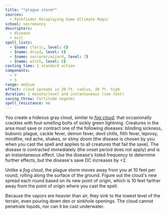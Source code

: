 ```yaml
---
title: "*plague storm*"
sources:
  - Pathfinder Roleplaying Game Ultimate Magic
school: necromancy
descriptors:
  - disease
  - evil
spell_lists:
  - {name: cleric, level: 6}
  - {name: druid, level: 6}
  - {name: sorcerer/wizard, level: 7}
  - {name: witch, level: 6}
casting_time: 1 standard action
components:
  - V
  - S
range: medium
effect: cloud spreads in 20-ft. radius, 20 ft. high
duration: 1 minute/level and instantaneous (see text)
saving_throw: Fortitude negates
spell_resistance: no
---
```


You create a hideous gray cloud, similar to [*fog cloud*](/spells/fog-cloud/), that occasionally crackles with foul-smelling bolts of sickly green lightning. Creatures in the area must save or contract one of the following diseases: blinding sickness, bubonic plague, cackle fever, demon fever, devil chills, filth fever, leprosy, mindfire, red ache, shakes, or slimy doom (the disease is chosen by you when you cast the spell and applies to all creatures that fail the save). The disease is contracted immediately (the onset period does not apply) and is an instantaneous effect. Use the disease's listed frequency to determine further effects, but the disease's save DC increases by +2.

Unlike a *fog cloud*, the plague storm moves away from you at 10 feet per round, rolling along the surface of the ground. Figure out the cloud's new spread each round based on its new point of origin, which is 10 feet farther away from the point of origin where you cast the spell.

Because the vapors are heavier than air, they sink to the lowest level of the terrain, even pouring down den or sinkhole openings. The cloud cannot penetrate liquids, nor can it be cast underwater.

